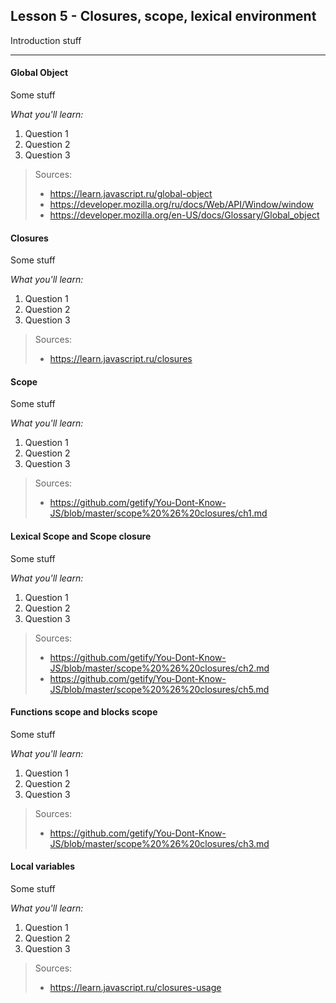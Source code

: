 
Lesson 5 - Closures, scope, lexical environment
------------------------------------------------------------


Introduction stuff

----------

#### <i class="icon-star"></i> Global Object
Some stuff

*What you'll learn:*

 1. Question 1
 2. Question 2
 3. Question 3
 	
> Sources:
> - https://learn.javascript.ru/global-object
> - https://developer.mozilla.org/ru/docs/Web/API/Window/window
> -  https://developer.mozilla.org/en-US/docs/Glossary/Global_object

#### <i class="icon-star"></i> Closures
Some stuff

*What you'll learn:*

 1. Question 1
 2. Question 2
 3. Question 3

> Sources:
> - https://learn.javascript.ru/closures 

#### <i class="icon-star"></i> Scope
Some stuff

*What you'll learn:*

 1. Question 1
 2. Question 2
 3. Question 3

> Sources:
> - https://github.com/getify/You-Dont-Know-JS/blob/master/scope%20%26%20closures/ch1.md



#### <i class="icon-star"></i> Lexical Scope and Scope closure
Some stuff

*What you'll learn:*

 1. Question 1
 2. Question 2
 3. Question 3

> Sources:
> - https://github.com/getify/You-Dont-Know-JS/blob/master/scope%20%26%20closures/ch2.md 
> - https://github.com/getify/You-Dont-Know-JS/blob/master/scope%20%26%20closures/ch5.md

#### <i class="icon-star"></i> Functions scope and blocks scope
Some stuff

*What you'll learn:*

 1. Question 1
 2. Question 2
 3. Question 3

> Sources:
> - https://github.com/getify/You-Dont-Know-JS/blob/master/scope%20%26%20closures/ch3.md

#### <i class="icon-star"></i> Local variables
Some stuff

*What you'll learn:*

 1. Question 1
 2. Question 2
 3. Question 3

> Sources:
> - https://learn.javascript.ru/closures-usage

